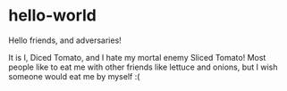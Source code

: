 # hello-world 

Hello friends, and adversaries!

It is I, Diced Tomato, and I hate my mortal enemy Sliced Tomato!
Most people like to eat me with other friends like lettuce and onions, but I wish someone would eat me by myself :(
